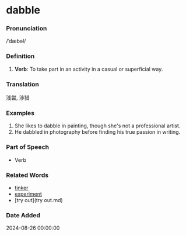 # dabble
### Pronunciation
/ˈdæbəl/
### Definition
1. **Verb**: To take part in an activity in a casual or superficial way.
### Translation
浅尝, 涉猎
### Examples
1. She likes to dabble in painting, though she's not a professional artist.
2. He dabbled in photography before finding his true passion in writing.
### Part of Speech
- Verb
### Related Words
- [tinker](tinker.md)
- [experiment](experiment.md)
- [try out](try out.md)
### Date Added
2024-08-26 00:00:00